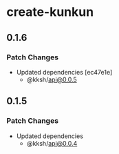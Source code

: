 # create-kunkun

## 0.1.6

### Patch Changes

- Updated dependencies [ec47e1e]
  - @kksh/api@0.0.5

## 0.1.5

### Patch Changes

- Updated dependencies
  - @kksh/api@0.0.4
